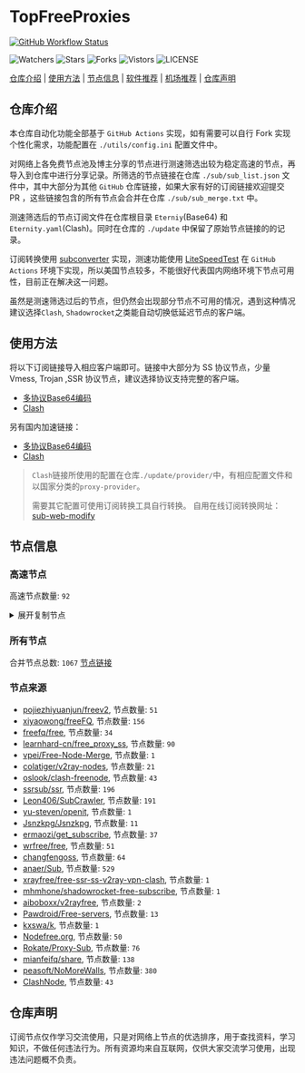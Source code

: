 # TopFreeProxies
[![GitHub Workflow Status](https://github.com/Jason6111/topfreeproxies/actions/workflows/get-proxies.yml/badge.svg)](https://github.com/Jason6111/TopFreeProxies/actions/workflows/get-proxies.yml) 

![Watchers](https://img.shields.io/github/watchers/Jason6111/topfreeproxies) ![Stars](https://img.shields.io/github/stars/Jason6111/topfreeproxies) ![Forks](https://img.shields.io/github/forks/Jason6111/topfreeproxies) ![Vistors](https://visitor-badge.laobi.icu/badge?page_id=Jason6111.topfreeproxies) ![LICENSE](https://img.shields.io/badge/license-CC%20BY--SA%204.0-green.svg)

[仓库介绍](https://github.com/Jason6111/TopFreeProxies#仓库介绍) | [使用方法](https://github.com/Jason6111/TopFreeProxies#使用方法) | [节点信息](https://github.com/Jason6111/TopFreeProxies#节点信息) | [软件推荐](https://github.com/Jason6111/TopFreeProxies#客户端选择) | [机场推荐](https://github.com/Jason6111/TopFreeProxies#机场推荐) | [仓库声明](https://github.com/Jason6111/TopFreeProxies#仓库声明)

## 仓库介绍
本仓库自动化功能全部基于 `GitHub Actions` 实现，如有需要可以自行 Fork 实现个性化需求，功能配置在 `./utils/config.ini` 配置文件中。

对网络上各免费节点池及博主分享的节点进行测速筛选出较为稳定高速的节点，再导入到仓库中进行分享记录。所筛选的节点链接在仓库 `./sub/sub_list.json` 文件中，其中大部分为其他 `GitHub` 仓库链接，如果大家有好的订阅链接欢迎提交 PR ，这些链接包含的所有节点会合并在仓库 `./sub/sub_merge.txt` 中。

测速筛选后的节点订阅文件在仓库根目录 `Eterniy`(Base64) 和 `Eternity.yaml`(Clash)。同时在仓库的 `./update` 中保留了原始节点链接的的记录。

订阅转换使用 [subconverter](https://github.com/tindy2013/subconverter) 实现，测速功能使用 [LiteSpeedTest](https://github.com/xxf098/LiteSpeedTest) 在 `GitHub Actions` 环境下实现，所以美国节点较多，不能很好代表国内网络环境下节点可用性，目前正在解决这一问题。

虽然是测速筛选过后的节点，但仍然会出现部分节点不可用的情况，遇到这种情况建议选择`Clash`, `Shadowrocket`之类能自动切换低延迟节点的客户端。

## 使用方法
将以下订阅链接导入相应客户端即可。链接中大部分为 SS 协议节点，少量 Vmess, Trojan ,SSR 协议节点，建议选择协议支持完整的客户端。

- [多协议Base64编码](https://raw.githubusercontent.com/Jason6111/TopFreeProxies/master/Eternity)
- [Clash](https://raw.githubusercontent.com/assdog/TopFreeProxies/master/Eternity.yaml)

另有国内加速链接：

- [多协议Base64编码](https://fastly.jsdelivr.net/gh/Jason6111/TopFreeProxies@master/Eternity)
- [Clash](https://fastly.jsdelivr.net/gh/Jason6111/TopFreeProxies@master/Eternity.yaml)

>`Clash`链接所使用的配置在仓库`./update/provider/`中，有相应配置文件和以国家分类的`proxy-provider`。
>
>需要其它配置可使用订阅转换工具自行转换。
>自用在线订阅转换网址：[sub-web-modify](https://sub.v1.mk/)

## 节点信息
### 高速节点
高速节点数量: `92`
<details>
  <summary>展开复制节点</summary>

    ss://Y2hhY2hhMjAtaWV0Zi1wb2x5MTMwNTpHIXlCd1BXSDNWYW8@193.38.139.203:807#%F0%9F%87%AF%F0%9F%87%B5%20%E6%97%A5%E6%9C%AC-ss-193.38.139.203807-%E8%A2%AB%E5%A2%99-%E4%B8%AD%E8%BD%AC193.38.139.201-%E8%A7%A3%E9%94%81%E6%97%A5%E6%9C%AC%E5%9C%B0%E5%8C%BANF%E9%9D%9E%E8%87%AA%E5%88%B6%E5%89%A7
    ss://Y2hhY2hhMjAtaWV0Zi1wb2x5MTMwNTpHIXlCd1BXSDNWYW8@193.38.139.204:806#%F0%9F%87%AF%F0%9F%87%B5%20%E6%97%A5%E6%9C%AC-ss-193.38.139.204806-%E8%A2%AB%E5%A2%99-%E4%B8%AD%E8%BD%AC193.38.139.201-%E8%A7%A3%E9%94%81%E6%97%A5%E6%9C%AC%E5%9C%B0%E5%8C%BANF%E9%9D%9E%E8%87%AA%E5%88%B6%E5%89%A7
    ss://YWVzLTI1Ni1jZmI6YW1hem9uc2tyMDU@52.197.66.243:443#%F0%9F%87%AF%F0%9F%87%B5%20%E6%97%A5%E6%9C%AC-ss-52.197.66.243443-%E8%A2%AB%E5%A2%99-%E7%9B%B4%E8%BF%9E-%E8%A7%A3%E9%94%81%E6%97%A5%E6%9C%AC%E5%9C%B0%E5%8C%BANF%E9%9D%9E%E8%87%AA%E5%88%B6%E5%89%A7
    vmess://eyJ2IjoiMiIsInBzIjoi8J+Hr/Cfh7Ug5pel5pysLXZtZXNzLTE0Ni41Ni40MC4xMTcyNzY3NS3ooqvlopkt55u06L+eLeino+mUgemfqeWbveWcsOWMuk5G6Z2e6Ieq5Yi25YmnIiwiYWRkIjoiMTQ2LjU2LjQwLjExNyIsInBvcnQiOiIyNzY3NSIsInR5cGUiOiJub25lIiwiaWQiOiIwNTNjYTBmNC0wNTdlLTQ5M2QtYWQzMC01YmE1MWYwMGY1OWMiLCJhaWQiOiI0IiwibmV0Ijoid3MiLCJwYXRoIjoiLyIsImhvc3QiOiIiLCJ0bHMiOiIifQ==
    vmess://eyJ2IjoiMiIsInBzIjoi8J+HuPCfh6wg576O5Zu9LXZtZXNzLWNhLjAxMTIyMzMueHl6ODQ0My3ooqvlopkt5Lit6L2sMTk5Ljg3LjIxMC4xODYt6Kej6ZSB5paw5Yqg5Z2h5Zyw5Yy6TkbpnZ7oh6rliLbliaciLCJhZGQiOiJjYS4wMTEyMjMzLnh5eiIsInBvcnQiOiI4NDQzIiwidHlwZSI6Im5vbmUiLCJpZCI6ImMzMDAwZTlkLWJlZTctNGZkYi1iMzEyLWRkMDcwMzBmMzI1ZCIsImFpZCI6IjQiLCJuZXQiOiJ3cyIsInBhdGgiOiIvaG9tZSIsImhvc3QiOiJjYS4wMTEyMjMzLnh5eiIsInRscyI6InRscyJ9
    vmess://eyJ2IjoiMiIsInBzIjoi8J+HuPCfh6wg5Lit5Zu9LXZtZXNzLTguMjE0LjMzLjE1ODgwLeiiq+WimS3nm7Tov54t6Kej6ZSB5paw5Yqg5Z2h5Zyw5Yy6TkbpnZ7oh6rliLbliaciLCJhZGQiOiI4LjIxNC4zMy4xNTgiLCJwb3J0IjoiODAiLCJ0eXBlIjoibm9uZSIsImlkIjoiY2I4MWU2YWItMWQ4My00YWMxLWYwYWQtYWU1YzJhN2MyOWVmIiwiYWlkIjoiMCIsIm5ldCI6IndzIiwicGF0aCI6Ii8iLCJob3N0IjoiIiwidGxzIjoiIn0=
    vmess://eyJ2IjoiMiIsInBzIjoi8J+Hr/Cfh7Ug576O5Zu9LXZtZXNzLWpwYXJtLmZpbmV5b28uY2Y0NDMt6KKr5aKZLeS4rei9rDE1Mi43MC44MS42Ni3op6PplIHml6XmnKzlnLDljLpORumdnuiHquWItuWJpyIsImFkZCI6ImpwYXJtLmZpbmV5b28uY2YiLCJwb3J0IjoiNDQzIiwidHlwZSI6Im5vbmUiLCJpZCI6ImJkNWVlMjQ5LWZlN2ItNDY2OS1hNmQ5LWIzZjVlZWNiOThlNiIsImFpZCI6IjQiLCJuZXQiOiJ3cyIsInBhdGgiOiIvMTIzIiwiaG9zdCI6ImpwYXJtLmZpbmV5b28uY2YiLCJ0bHMiOiJ0bHMifQ==
    vmess://eyJ2IjoiMiIsInBzIjoi8J+Hr/Cfh7Ug576O5Zu9LXZtZXNzLWpwYXJtLmZpbmV5b28ubWw0NDMt6KKr5aKZLeS4rei9rDEzOC4yLjMzLjkwLeino+mUgeaXpeacrOWcsOWMuk5G6Z2e6Ieq5Yi25YmnIiwiYWRkIjoianBhcm0uZmluZXlvby5tbCIsInBvcnQiOiI0NDMiLCJ0eXBlIjoibm9uZSIsImlkIjoiMTBiYTQ3OGUtOWRlMS00YWE5LWMwOWUtNzcwNzAyNTMzNGQzIiwiYWlkIjoiNCIsIm5ldCI6IndzIiwicGF0aCI6Ii8xMjMiLCJob3N0IjoianBhcm0uZmluZXlvby5tbCIsInRscyI6InRscyJ9
    vmess://eyJ2IjoiMiIsInBzIjoi8J+Hr/Cfh7Ug576O5Zu9LXZtZXNzLWpwYW1kLmZpbmV5b28ubWw0NDMt6KKr5aKZLeS4rei9rDEzOC4yLjMzLjEwMi3op6PplIHml6XmnKzlnLDljLpORumdnuiHquWItuWJpyIsImFkZCI6ImpwYW1kLmZpbmV5b28ubWwiLCJwb3J0IjoiNDQzIiwidHlwZSI6Im5vbmUiLCJpZCI6IjM1ZTVlMmVhLTEzNzItNDc0NS1kZmY4LWZiMmJkMTEwMTZjNCIsImFpZCI6IjQiLCJuZXQiOiJ3cyIsInBhdGgiOiIvMTIzIiwiaG9zdCI6ImpwYW1kLmZpbmV5b28ubWwiLCJ0bHMiOiJ0bHMifQ==
    vmess://eyJ2IjoiMiIsInBzIjoi8J+HsPCfh7cg576O5Zu9LXZtZXNzLWFtZGtyLnB0dXUuZ2E0NDMt6KKr5aKZLeS4rei9rDE1Mi42OS4yMjkuMjIyLeino+mUgemfqeWbveWcsOWMuk5G6Z2e6Ieq5Yi25YmnIiwiYWRkIjoiYW1ka3IucHR1dS5nYSIsInBvcnQiOiI0NDMiLCJ0eXBlIjoibm9uZSIsImlkIjoiYTYxMmI2N2YtYTc5Yi00YTcxLWE4MmItYTQ2OTA2NzUyMDIzIiwiYWlkIjoiNCIsIm5ldCI6IndzIiwicGF0aCI6Ii80MDgiLCJob3N0IjoiYW1ka3IucHR1dS5nYSIsInRscyI6InRscyJ9
    vmess://eyJ2IjoiMiIsInBzIjoi8J+HsPCfh7cg576O5Zu9LXZtZXNzLWFtZGtyLnB0dXUubWw0NDMt6KKr5aKZLeS4rei9rDE0Ni41Ni45Ni43NS3op6PplIHpn6nlm73lnLDljLpORumdnuiHquWItuWJpyIsImFkZCI6ImFtZGtyLnB0dXUubWwiLCJwb3J0IjoiNDQzIiwidHlwZSI6Im5vbmUiLCJpZCI6ImUyY2RjMzA1LWRkYTctNDY1ZS1iNjc1LWJhMDQ2OGQyYThiMyIsImFpZCI6IjQiLCJuZXQiOiJ3cyIsInBhdGgiOiIvOTg3IiwiaG9zdCI6ImFtZGtyLnB0dXUubWwiLCJ0bHMiOiJ0bHMifQ==
    vmess://eyJ2IjoiMiIsInBzIjoi8J+HuPCfh6wgX0NOX+S4reWbvS0+8J+HuPCfh6xfU0df5paw5Yqg5Z2hIiwiYWRkIjoiMTIwLjI0MS40Ni4yMjIiLCJwb3J0IjoiNjQwMTIiLCJ0eXBlIjoibm9uZSIsImlkIjoiMWYzZWI4NTYtMjZjYS0zNDgwLTg3MmMtYzkxMWVhMjdjZjY1IiwiYWlkIjoiMCIsIm5ldCI6InRjcCIsInBhdGgiOiIvOTg3IiwiaG9zdCI6ImFtZGtyLnB0dXUubWwiLCJ0bHMiOiIifQ==
    trojan://7cea4e6c-ccb7-48c0-a8ba-77826f836102@fschk.1234567890spcloud.com:20008?allowInsecure=0&sni=ceshii.1234567890spcloud.com#%F0%9F%87%AF%F0%9F%87%B5%20_JP_%E6%97%A5%E6%9C%AC-%3E%F0%9F%87%B0%F0%9F%87%B7_KR_%E9%9F%A9%E5%9B%BD
    trojan://ff0675b0-c665-3d69-800b-f7fc29e1ead8@zz.chaosu999.com:40350?allowInsecure=0&sni=chaosujp.ccoo520.xyz#%F0%9F%87%AF%F0%9F%87%B5%20_CN_%E4%B8%AD%E5%9B%BD-%3E%F0%9F%87%AF%F0%9F%87%B5_JP_%E6%97%A5%E6%9C%AC
    vmess://eyJ2IjoiMiIsInBzIjoi8J+HuPCfh6wgX0NOX+S4reWbvS0+8J+HuPCfh6xfU0df5paw5Yqg5Z2hIDIiLCJhZGQiOiJ6anhjLnBteHUubGluayIsInBvcnQiOiI0NDM2MSIsInR5cGUiOiJub25lIiwiaWQiOiI4N2NiNDFjMy02N2UzLTM2ZTItYWUwOC03MTQxMWFmMjdiNmIiLCJhaWQiOiIwIiwibmV0IjoidGNwIiwicGF0aCI6Ii8iLCJob3N0IjoiY2hhb3N1anAuY2NvbzUyMC54eXoiLCJ0bHMiOiIifQ==
    trojan://e39371c5-b15e-48d1-98c8-d5b24b7e0301@download1tw.windowsupdatea.com:443?allowInsecure=0&sni=glc-tw1.windowsupdatea.com#%F0%9F%87%A8%F0%9F%87%B3%20_TW_%E5%8F%B0%E6%B9%BE
    ss://YWVzLTEyOC1nY206MmNmYzRjNTgtODhjYi00ZTAwLTk5NzctZWYwYTM3NTU5YTIy@sz.cny.page:11536#%F0%9F%87%A8%F0%9F%87%B3%20Relay%20%F0%9F%87%B9%F0%9F%87%BC%20Taiwan%28ChatGPT%29%2003%20TG%40SSRSUB
    ss://Y2hhY2hhMjAtaWV0Zi1wb2x5MTMwNTpkNWRkMzcxYy0xMWRiLTRjZmItYjQ1OC0wNzJmMGZiZDBlMTg@assets.flareai.site:15343#%F0%9F%87%A8%F0%9F%87%B3%20Relay%20%F0%9F%87%B9%F0%9F%87%BC%20Taiwan%28ChatGPT%29%2004%20TG%40SSRSUB
    ss://Y2hhY2hhMjAtaWV0Zi1wb2x5MTMwNTo3MjgyMjliOS0xNjRlLTQ1Y2ItYmZiMy04OTZiM2EwNTZhMTg@node01.gde52px1vwf5q6301fxn.catapi.management:10010#%F0%9F%87%A8%F0%9F%87%B3%20Relay%20%F0%9F%87%B9%F0%9F%87%BC%20Taiwan%28ChatGPT%29%2011%20TG%40SSRSUB
    ss://YWVzLTEyOC1nY206YzE3YTEwMGMtYzgxNi00N2E5LTljYzYtYWIwNmFhY2MxMWI3@tw2.linghun3.xyz:40005#%F0%9F%87%A8%F0%9F%87%B3%20Relay%20%F0%9F%87%B9%F0%9F%87%BC%20Taiwan%28ChatGPT%29%2016%20TG%40SSRSUB
    ss://YWVzLTEyOC1nY206YzE3YTEwMGMtYzgxNi00N2E5LTljYzYtYWIwNmFhY2MxMWI3@tw1.linghun3.xyz:40004#%F0%9F%87%A8%F0%9F%87%B3%20Relay%20%F0%9F%87%B9%F0%9F%87%BC%20Taiwan%28ChatGPT%29%2017%20TG%40SSRSUB
    ss://YWVzLTEyOC1nY206ZWQ1MzI1MWQtODNlYi00M2ZhLTk0MzktYjFiYzQ1YmY3Y2Ez@cdn.alibaba-kunlun.com:14107#%F0%9F%87%A8%F0%9F%87%B3%20Relay%20%F0%9F%87%B9%F0%9F%87%BC%20Taiwan%28ChatGPT%29%2033%20TG%40SSRSUB
    ss://Y2hhY2hhMjAtaWV0Zi1wb2x5MTMwNTpiNmJmOGYxMi03MmQ4LTQ3MGUtOWJlYS05NTQ1N2ZkMjQ5NDk@api-wx-4.rancho.gay:50110#%F0%9F%87%A8%F0%9F%87%B3%20Relay%20%F0%9F%87%B9%F0%9F%87%BC%20Taiwan%28ChatGPT%29%2035%20TG%40SSRSUB
    ss://Y2hhY2hhMjAtaWV0Zi1wb2x5MTMwNTpkNWRkMzcxYy0xMWRiLTRjZmItYjQ1OC0wNzJmMGZiZDBlMTg@catlog.flareai.science:15543#%F0%9F%87%AD%F0%9F%87%B0%20Relay%20%F0%9F%87%AD%F0%9F%87%B0%20Hong%20Kong%2003%20TG%40SSRSUB
    ss://YWVzLTEyOC1nY206ZGU0Njc3NjgtODU0MC00M2RlLTg4YTQtNzI5OWEyYmJlYWVj@03.xn--8fr22cd4k1m9c.cn:44521#%F0%9F%87%AD%F0%9F%87%B0%20Relay%20%F0%9F%87%AD%F0%9F%87%B0%20Hong%20Kong%2048%20TG%40SSRSUB
    ss://YWVzLTI1Ni1nY206YmIwZjE1NjgtNGNiMy00OTBkLTgyYzQtZjY1NDQ1NWNkMDdj@gzdx.jcnode.top:40002#%F0%9F%87%AD%F0%9F%87%B0%20Relay%20%F0%9F%87%AD%F0%9F%87%B0%20Hong%20Kong%2053%20TG%40SSRSUB
    ss://Y2hhY2hhMjAtaWV0Zi1wb2x5MTMwNTpmZDZiMDMxZS03YjM1LTQ3MTYtOGU1My0wNjBjNzU1YjUyNTk@zjcu.lele233.top:26111#%F0%9F%87%AD%F0%9F%87%B0%20Relay%20%F0%9F%87%AD%F0%9F%87%B0%20Hong%20Kong%28ChatGPT%29%2006%20TG%40SSRSUB
    ss://YWVzLTI1Ni1nY206YzE3YTEwMGMtYzgxNi00N2E5LTljYzYtYWIwNmFhY2MxMWI3@hk3.linghun3.xyz:40002#%F0%9F%87%AD%F0%9F%87%B0%20Relay%20%F0%9F%87%AD%F0%9F%87%B0%20Hong%20Kong%28ChatGPT%29%2026%20TG%40SSRSUB
    ss://Y2hhY2hhMjAtaWV0Zi1wb2x5MTMwNTowOGMwMDQxZS0xMDVlLTQzYjctOTYyNy1iMjhlOGY2MmZkMDA@gdcm.v-too.cloud:37532#%F0%9F%87%AF%F0%9F%87%B5%20Relay%20%F0%9F%87%AF%F0%9F%87%B5%20Japan%2001%20TG%40SSRSUB
    ss://Y2hhY2hhMjAtaWV0Zi1wb2x5MTMwNTpmNGVmNzU3YS0zZDBjLTQxMjYtYjQwOS03Njc1ZjdkYThhNmM@zf.678889.xyz:44012#%F0%9F%87%AF%F0%9F%87%B5%20Relay%20%F0%9F%87%AF%F0%9F%87%B5%20Japan%2010%20TG%40SSRSUB
    ss://YWVzLTEyOC1nY206NjY1MmE1MTctMzZkYS00ZGI0LTk2MDctMzI2YzJkYjlhYTcw@piniasg01.abbblog.xyz:37908#%F0%9F%87%B8%F0%9F%87%AC%20Relay%20%F0%9F%87%B8%F0%9F%87%AC%20Singapore%2001%20TG%40SSRSUB
    ss://YWVzLTEyOC1nY206YzE3YTEwMGMtYzgxNi00N2E5LTljYzYtYWIwNmFhY2MxMWI3@sg2.linghun3.xyz:40009#%F0%9F%87%B8%F0%9F%87%AC%20Relay%20%F0%9F%87%B8%F0%9F%87%AC%20Singapore%28ChatGPT%29%2019%20TG%40SSRSUB
    trojan://c39d5e05-3d06-317e-b5ca-e2f71b661570@azhj.xifasd.top:20767?allowInsecure=0&sni=ssl.ssl12.xyz#%F0%9F%87%A8%F0%9F%87%B3%20Relay%20%F0%9F%87%B9%F0%9F%87%BC%20Taiwan%28ChatGPT%29%2002%20TG%40SSRSUB
    trojan://bd1f1b56-631b-308e-9f48-ec4a1d97aeaf@gg.xn--gmqa02ag57d.com:36821?allowInsecure=0&sni=z262.hongkongnode.top#%F0%9F%87%A8%F0%9F%87%B3%20Relay%20%F0%9F%87%B9%F0%9F%87%BC%20Taiwan%28ChatGPT%29%2023%20TG%40SSRSUB
    trojan://2dbe179f-47b2-46e9-bf58-bd7f68c491a3@a006.zhuan99.men:10006?allowInsecure=0&sni=zhu.99ton.men#%F0%9F%87%A8%F0%9F%87%B3%20Relay%20%F0%9F%87%B9%F0%9F%87%BC%20Taiwan%28ChatGPT%29%2024%20TG%40SSRSUB
    trojan://6d9d7c53-3dcd-43bf-b60c-cac077817077@805tw.ljydw.top:443?allowInsecure=0&sni=805tw.ljydw.top#%F0%9F%87%A8%F0%9F%87%B3%20Taiwan%28ChatGPT%29%2009%20TG%40SSRSUB
    trojan://6d9d7c53-3dcd-43bf-b60c-cac077817077@0309tw.ljydw.top:443?allowInsecure=0&sni=0309tw.ljydw.top#%F0%9F%87%A8%F0%9F%87%B3%20Taiwan%28ChatGPT%29%2010%20TG%40SSRSUB
    trojan://6d9d7c53-3dcd-43bf-b60c-cac077817077@419tw.ljydw.top:443?allowInsecure=0&sni=419tw.ljydw.top#%F0%9F%87%A8%F0%9F%87%B3%20Taiwan%28ChatGPT%29%2022%20TG%40SSRSUB
    trojan://6d9d7c53-3dcd-43bf-b60c-cac077817077@625tw.ljydw.top:80?allowInsecure=0&sni=625tw.ljydw.top#%F0%9F%87%A8%F0%9F%87%B3%20Taiwan%28ChatGPT%29%2029%20TG%40SSRSUB
    trojan://a21e5380-7711-4c6d-af44-e6210e5436af@hk19.microsoftjs.top:443?allowInsecure=0#%F0%9F%87%AD%F0%9F%87%B0%20Hong%20Kong%2001%20TG%40SSRSUB
    trojan://be8b8f45-a290-4405-8699-ffeb07f3ee24@16.162.44.241:443?allowInsecure=0&sni=16-163-218-240.nhost.00cdn.com#%F0%9F%87%AD%F0%9F%87%B0%20Hong%20Kong%2005%20TG%40SSRSUB
    trojan://2dbe179f-47b2-46e9-bf58-bd7f68c491a3@a017.zhuan99.men:10017?allowInsecure=0&sni=zhu.99ton.men#%F0%9F%87%AD%F0%9F%87%B0%20Relay%20%F0%9F%87%AD%F0%9F%87%B0%20Hong%20Kong%2029%20TG%40SSRSUB
    trojan://2dbe179f-47b2-46e9-bf58-bd7f68c491a3@a001.zhuan99.men:10001?allowInsecure=0&sni=zhu.99ton.men#%F0%9F%87%AD%F0%9F%87%B0%20Relay%20%F0%9F%87%AD%F0%9F%87%B0%20Hong%20Kong%2032%20TG%40SSRSUB
    trojan://2dbe179f-47b2-46e9-bf58-bd7f68c491a3@a015.zhuan99.men:10015?allowInsecure=0&sni=zhu.99ton.men#%F0%9F%87%AD%F0%9F%87%B0%20Relay%20%F0%9F%87%AD%F0%9F%87%B0%20Hong%20Kong%2045%20TG%40SSRSUB
    vmess://eyJ2IjoiMiIsInBzIjoi8J+HuvCfh7gg576O5Zu9KOayueeuoeegtOino+i1hOa6kOWQmzIuMCkgMiIsImFkZCI6IjE1Mi42Ny4yMTguMzgiLCJwb3J0IjoiNDQzIiwidHlwZSI6Im5vbmUiLCJpZCI6ImI1ZTk0ODBhLWI3YWEtNDBhNC1mOWE3LTUyOTliNWUzNjNiNCIsImFpZCI6IjAiLCJuZXQiOiJ3cyIsInBhdGgiOiIvIiwiaG9zdCI6IiIsInRscyI6IiJ9
    vmess://eyJ2IjoiMiIsInBzIjoi8J+HuvCfh7gg576O5Zu9IDA4MCIsImFkZCI6ImFoc29yYXRoaXlhYS5mbHkuZGV2IiwicG9ydCI6IjQ0MyIsInR5cGUiOiJub25lIiwiaWQiOiJkZTA0YWRkOS01YzY4LThiYWItOTUwYy0wOGNkNTMyMGRmMTgiLCJhaWQiOiIwIiwibmV0Ijoid3MiLCJwYXRoIjoiL3ZtZXNzIiwiaG9zdCI6ImFoc29yYXRoaXlhYS5mbHkuZGV2IiwidGxzIjoidGxzIn0=
    vmess://eyJ2IjoiMiIsInBzIjoi8J+HuvCfh7ggX1VTX+e+juWbvS0+8J+HqfCfh6pfREVf5b635Zu9IDQiLCJhZGQiOiJ5ZDEuOTkyNjg4Lnh5eiIsInBvcnQiOiI4MDgwIiwidHlwZSI6Im5vbmUiLCJpZCI6ImIzOTBkZmEzLWIwOTUtNDM3My1jZTgwLWNhMjQ2Mzk3OGM5NiIsImFpZCI6IjAiLCJuZXQiOiJ3cyIsInBhdGgiOiIvP2VkPTIwNDgiLCJob3N0IjoiZXUyLnZwbjY2LmV1Lm9yZyIsInRscyI6IiJ9
    vmess://eyJ2IjoiMiIsInBzIjoi8J+HuvCfh7gg576O5Zu9IDIzMiIsImFkZCI6IjE3Mi42NC4xOTkuMTU4IiwicG9ydCI6IjgwIiwidHlwZSI6Im5vbmUiLCJpZCI6IjJlNDk1MjI3LTU4ZTMtNGJlYS1hMjczLTdhMTdiZDhhODA0YiIsImFpZCI6IjAiLCJuZXQiOiJ3cyIsInBhdGgiOiIvIiwiaG9zdCI6InduZC5zaGFiaWppY2hhbmcuY29tIiwidGxzIjoiIn0=
    vmess://eyJ2IjoiMiIsInBzIjoi8J+HuvCfh7ggX1VTX+e+juWbvS0+8J+HqfCfh6pfREVf5b635Zu9IDMiLCJhZGQiOiJsdDEuOTkyNjg4Lnh5eiIsInBvcnQiOiI4MDgwIiwidHlwZSI6Im5vbmUiLCJpZCI6ImNhZmJkZjFjLTU4MTItNDkyZi05MmFjLTMzMDY1MGM2ZWNmMCIsImFpZCI6IjAiLCJuZXQiOiJ3cyIsInBhdGgiOiIvP2VkPTIwNDgiLCJob3N0IjoiZXUxLnZwbjY2LmV1Lm9yZyIsInRscyI6IiJ9
    ss://YWVzLTI1Ni1nY206a0RXdlhZWm9UQmNHa0M0@167.88.62.68:8881#%F0%9F%87%BA%F0%9F%87%B8%20%E7%BE%8E%E5%9B%BD-ss-167.88.62.688881-%E8%A2%AB%E5%A2%99-%E7%9B%B4%E8%BF%9E-%E8%A7%A3%E9%94%81%E7%BE%8E%E5%9B%BD%E5%9C%B0%E5%8C%BANF%E9%9D%9E%E8%87%AA%E5%88%B6%E5%89%A7
    vmess://eyJ2IjoiMiIsInBzIjoi8J+HuPCfh6wg576O5Zu9LXZtZXNzLWNhLjAxMTIyMzMueHl6ODQ0My3ooqvlopkt5Lit6L2sMTk5Ljg3LjIxMC4xODYt6Kej6ZSB5paw5Yqg5Z2h5Zyw5Yy6TkbpnZ7oh6rliLbliacgMiIsImFkZCI6ImNhLjAxMTIyMzMueHl6IiwicG9ydCI6Ijg0NDMiLCJ0eXBlIjoibm9uZSIsImlkIjoiYzMwMDBlOWQtYmVlNy00ZmRiLWIzMTItZGQwNzAzMGYzMjVkIiwiYWlkIjoiNCIsIm5ldCI6IndzIiwicGF0aCI6Ii9ob21lIiwiaG9zdCI6ImNhLjAxMTIyMzMueHl6IiwidGxzIjoidGxzIn0=
    vmess://eyJ2IjoiMiIsInBzIjoi8J+Hr/Cfh7Ug576O5Zu9LXZtZXNzLWpwYXJtLmZpbmV5b28uY2Y0NDMt6KKr5aKZLeS4rei9rDE1Mi43MC44MS42Ni3op6PplIHml6XmnKzlnLDljLpORumdnuiHquWItuWJpyAyIiwiYWRkIjoianBhcm0uZmluZXlvby5jZiIsInBvcnQiOiI0NDMiLCJ0eXBlIjoibm9uZSIsImlkIjoiYmQ1ZWUyNDktZmU3Yi00NjY5LWE2ZDktYjNmNWVlY2I5OGU2IiwiYWlkIjoiNCIsIm5ldCI6IndzIiwicGF0aCI6Ii8xMjMiLCJob3N0IjoianBhcm0uZmluZXlvby5jZiIsInRscyI6InRscyJ9
    vmess://eyJ2IjoiMiIsInBzIjoi8J+Hr/Cfh7Ug576O5Zu9LXZtZXNzLWpwYXJtLmZpbmV5b28ubWw0NDMt6KKr5aKZLeS4rei9rDEzOC4yLjMzLjkwLeino+mUgeaXpeacrOWcsOWMuk5G6Z2e6Ieq5Yi25YmnIDIiLCJhZGQiOiJqcGFybS5maW5leW9vLm1sIiwicG9ydCI6IjQ0MyIsInR5cGUiOiJub25lIiwiaWQiOiIxMGJhNDc4ZS05ZGUxLTRhYTktYzA5ZS03NzA3MDI1MzM0ZDMiLCJhaWQiOiI0IiwibmV0Ijoid3MiLCJwYXRoIjoiLzEyMyIsImhvc3QiOiJqcGFybS5maW5leW9vLm1sIiwidGxzIjoidGxzIn0=
    vmess://eyJ2IjoiMiIsInBzIjoi8J+Hr/Cfh7Ug576O5Zu9LXZtZXNzLWpwYW1kLmZpbmV5b28ubWw0NDMt6KKr5aKZLeS4rei9rDEzOC4yLjMzLjEwMi3op6PplIHml6XmnKzlnLDljLpORumdnuiHquWItuWJpyAyIiwiYWRkIjoianBhbWQuZmluZXlvby5tbCIsInBvcnQiOiI0NDMiLCJ0eXBlIjoibm9uZSIsImlkIjoiMzVlNWUyZWEtMTM3Mi00NzQ1LWRmZjgtZmIyYmQxMTAxNmM0IiwiYWlkIjoiNCIsIm5ldCI6IndzIiwicGF0aCI6Ii8xMjMiLCJob3N0IjoianBhbWQuZmluZXlvby5tbCIsInRscyI6InRscyJ9
    vmess://eyJ2IjoiMiIsInBzIjoi8J+HsPCfh7cg576O5Zu9LXZtZXNzLWFtZGtyLnB0dXUuZ2E0NDMt6KKr5aKZLeS4rei9rDE1Mi42OS4yMjkuMjIyLeino+mUgemfqeWbveWcsOWMuk5G6Z2e6Ieq5Yi25YmnIDIiLCJhZGQiOiJhbWRrci5wdHV1LmdhIiwicG9ydCI6IjQ0MyIsInR5cGUiOiJub25lIiwiaWQiOiJhNjEyYjY3Zi1hNzliLTRhNzEtYTgyYi1hNDY5MDY3NTIwMjMiLCJhaWQiOiI0IiwibmV0Ijoid3MiLCJwYXRoIjoiLzQwOCIsImhvc3QiOiJhbWRrci5wdHV1LmdhIiwidGxzIjoidGxzIn0=
    vmess://eyJ2IjoiMiIsInBzIjoi8J+HsPCfh7cg576O5Zu9LXZtZXNzLWFtZGtyLnB0dXUubWw0NDMt6KKr5aKZLeS4rei9rDE0Ni41Ni45Ni43NS3op6PplIHpn6nlm73lnLDljLpORumdnuiHquWItuWJpyAyIiwiYWRkIjoiYW1ka3IucHR1dS5tbCIsInBvcnQiOiI0NDMiLCJ0eXBlIjoibm9uZSIsImlkIjoiZTJjZGMzMDUtZGRhNy00NjVlLWI2NzUtYmEwNDY4ZDJhOGIzIiwiYWlkIjoiNCIsIm5ldCI6IndzIiwicGF0aCI6Ii85ODciLCJob3N0IjoiYW1ka3IucHR1dS5tbCIsInRscyI6InRscyJ9
    vmess://eyJ2IjoiMiIsInBzIjoiVVNfMTAiLCJhZGQiOiIxMzguMi4xNS4yMyIsInBvcnQiOiI0NjM3MCIsInR5cGUiOiJub25lIiwiaWQiOiI5OTgxNTFlNS0wYmM1LTQzNzctZTM5MC1jNDFiYjI2ZmRkMGMiLCJhaWQiOiIwIiwibmV0IjoidGNwIiwicGF0aCI6Ii85ODciLCJob3N0IjoiYW1ka3IucHR1dS5tbCIsInRscyI6IiJ9
    vmess://eyJ2IjoiMiIsInBzIjoiVVNfMTEiLCJhZGQiOiI1MS44MS4yMjMuMzIiLCJwb3J0IjoiNDQzIiwidHlwZSI6Im5vbmUiLCJpZCI6ImMwMTU2NDUxLTRlZmItNDVlMi04NGZjLThkMzE1YzQ2NTBkYiIsImFpZCI6IjMyIiwibmV0IjoidGNwIiwicGF0aCI6Ii85ODciLCJob3N0IjoiYW1ka3IucHR1dS5tbCIsInRscyI6IiJ9
    vmess://eyJ2IjoiMiIsInBzIjoiUG9vbF/wn4e68J+HuFVTXzEyIiwiYWRkIjoiMTkyLjk2LjIwNC4yNTAiLCJwb3J0IjoiNDQzIiwidHlwZSI6Im5vbmUiLCJpZCI6ImFiYTUwZGQ0LTU0ODQtM2IwNS1iMTRhLTQ2NjFjYWY4NjJkNSIsImFpZCI6IjQiLCJuZXQiOiJ3cyIsInBhdGgiOiIvd3MiLCJob3N0IjoiIiwidGxzIjoidGxzIn0=
    vmess://eyJ2IjoiMiIsInBzIjoiVVNfMTMiLCJhZGQiOiIxNTAuMjMwLjQxLjkiLCJwb3J0IjoiMjMyOTIiLCJ0eXBlIjoibm9uZSIsImlkIjoiOTU2YzZjMmYtYmY1NC00Yjg3LWZhZmQtNGI3NjdjYTEyNzUwIiwiYWlkIjoiMCIsIm5ldCI6InRjcCIsInBhdGgiOiIvd3MiLCJob3N0IjoiIiwidGxzIjoiIn0=
    vmess://eyJ2IjoiMiIsInBzIjoiVVNfMTQiLCJhZGQiOiIxNTkuMjIzLjMyLjIzMCIsInBvcnQiOiI4MDgwIiwidHlwZSI6Im5vbmUiLCJpZCI6IjcwMDIzMzBkLWZlMjctNGI1Ni1iMjJmLWQ3ZTNlYjgyNWZkYiIsImFpZCI6IjAiLCJuZXQiOiJ3cyIsInBhdGgiOiIvY2N0djEzL2hkLm0zdTgiLCJob3N0IjoiMTU5LjIyMy4zMi4yMzAiLCJ0bHMiOiIifQ==
    vmess://eyJ2IjoiMiIsInBzIjoiVVNfMTYiLCJhZGQiOiI1MS44MS4yMjMuMzEiLCJwb3J0IjoiNDQzIiwidHlwZSI6Im5vbmUiLCJpZCI6ImMwMTU2NDUxLTRlZmItNDVlMi04NGZjLThkMzE1YzQ2NTBkYiIsImFpZCI6IjMyIiwibmV0IjoidGNwIiwicGF0aCI6Ii9jY3R2MTMvaGQubTN1OCIsImhvc3QiOiIxNTkuMjIzLjMyLjIzMCIsInRscyI6IiJ9
    vmess://eyJ2IjoiMiIsInBzIjoiVVNfMTciLCJhZGQiOiI2OC4xODMuMTI5LjE5NyIsInBvcnQiOiI4MDgwIiwidHlwZSI6Im5vbmUiLCJpZCI6IjE1N2FiMjRjLTJmMDItNDRkMi1iMjExLTZkNzA2MTJjOWY2NCIsImFpZCI6IjAiLCJuZXQiOiJ3cyIsInBhdGgiOiIvY2N0djEzL2hkLm0zdTgiLCJob3N0IjoiNjguMTgzLjEyOS4xOTciLCJ0bHMiOiIifQ==
    vmess://eyJ2IjoiMiIsInBzIjoi8J+HuvCfh7ggX1VTX+e+juWbvS0+8J+Hs/Cfh7FfTkxf6I235YWwIiwiYWRkIjoiMTU2LjIyNS42Ny4xNjQiLCJwb3J0IjoiNDQzIiwidHlwZSI6Im5vbmUiLCJpZCI6IjQxODA0OGFmLWEyOTMtNGI5OS05YjBjLTk4Y2EzNTgwZGQyNCIsImFpZCI6IjY0IiwibmV0Ijoid3MiLCJwYXRoIjoiL3BhdGgvMTY5NTcyNDMxNTgxMCIsImhvc3QiOiJ3d3cuNzU1NDQ3NDQueHl6IiwidGxzIjoidGxzIn0=
    vmess://eyJ2IjoiMiIsInBzIjoi8J+HuvCfh7ggX1VTX+e+juWbvSAzIiwiYWRkIjoiMTkyLjc0LjIzOC4yMzMiLCJwb3J0IjoiNDE3NzIiLCJ0eXBlIjoibm9uZSIsImlkIjoiNDE4MDQ4YWYtYTI5My00Yjk5LTliMGMtOThjYTM1ODBkZDI0IiwiYWlkIjoiNjQiLCJuZXQiOiJ0Y3AiLCJwYXRoIjoiL3BhdGgvMTY5NTcyNDMxNTgxMCIsImhvc3QiOiJ3d3cuNzU1NDQ3NDQueHl6IiwidGxzIjoiIn0=
    vmess://eyJ2IjoiMiIsInBzIjoi8J+HuvCfh7ggX1VTX+e+juWbvSA0IiwiYWRkIjoiMTM3LjE3NS4yMy4xODEiLCJwb3J0IjoiNDQzIiwidHlwZSI6Im5vbmUiLCJpZCI6IjQxODA0OGFmLWEyOTMtNGI5OS05YjBjLTk4Y2EzNTgwZGQyNCIsImFpZCI6IjY0IiwibmV0Ijoid3MiLCJwYXRoIjoiL3BhdGgvMTY5NTgwOTg3MjA1MCIsImhvc3QiOiJ3d3cuMjI4NjY5NDcueHl6IiwidGxzIjoidGxzIn0=
    vmess://eyJ2IjoiMiIsInBzIjoi8J+HuvCfh7ggX1VTX+e+juWbvSA2IiwiYWRkIjoiMTQyLjAuMTM0LjY2IiwicG9ydCI6IjQ0MyIsInR5cGUiOiJub25lIiwiaWQiOiI0MTgwNDhhZi1hMjkzLTRiOTktOWIwYy05OGNhMzU4MGRkMjQiLCJhaWQiOiI2NCIsIm5ldCI6IndzIiwicGF0aCI6Ii9wYXRoLzE2OTU3MjQzMTU4MTAiLCJob3N0Ijoid3d3LjQ0NTA5NTQ5Lnh5eiIsInRscyI6InRscyJ9
    vmess://eyJ2IjoiMiIsInBzIjoi8J+HqfCfh6og5b635Zu9XzA5MjkwMDUiLCJhZGQiOiIxMzAuNjEuMTExLjE2NyIsInBvcnQiOiIyMTg3MiIsInR5cGUiOiJub25lIiwiaWQiOiI5YTdhNzVkNC1hYjdlLTRiYTAtYmJmYS1hNGFjZGRjMTgwODQiLCJhaWQiOiIwIiwibmV0IjoidGNwIiwicGF0aCI6Ii9wYXRoLzE2OTU3MjQzMTU4MTAiLCJob3N0Ijoid3d3LjQ0NTA5NTQ5Lnh5eiIsInRscyI6IiJ9
    vmess://eyJ2IjoiMiIsInBzIjoi8J+HpvCfh7og5r6z5aSn5Yip5LqaXzA5MjkwMDEiLCJhZGQiOiJhdTEtdm1lc3MuZ3JlZW5zc2gueHl6IiwicG9ydCI6IjgwIiwidHlwZSI6Im5vbmUiLCJpZCI6ImIzNzAzOTM1LTZlN2ItNDAxMi1hZDdlLWI0NGNjZGRjNzc2ZiIsImFpZCI6IjAiLCJuZXQiOiJ3cyIsInBhdGgiOiIvIiwiaG9zdCI6ImF1MS12bWVzcy5ncmVlbnNzaC54eXoiLCJ0bHMiOiIifQ==
    ss://YWVzLTI1Ni1jZmI6ITxzdHI-@83.229.73.60:50003#%F0%9F%87%AC%F0%9F%87%A7%20%E8%8B%B1%E5%9B%BD-ss-83.229.73.6050003-%E8%A2%AB%E5%A2%99-%E7%9B%B4%E8%BF%9E-%E8%A7%A3%E9%94%81%E4%BB%A5%E8%89%B2%E5%88%97%E5%9C%B0%E5%8C%BANF%E9%9D%9E%E8%87%AA%E5%88%B6%E5%89%A7
    ss://YWVzLTI1Ni1nY206S2l4THZLendqZWtHMDBybQ@38.75.136.34:8080#_01
    ss://Y2hhY2hhMjAtaWV0Zi1wb2x5MTMwNTpaM1lTMEt4Qjh1NWpncDczNmU4MzR5M0RhWHdTT1l6eGxGREZxcE5DYWFsREE5Q0VJUmNlWk9DQW5SMnlUUw@154.17.2.31:18333#%E8%BF%99%E4%BA%9B%E8%8A%82%E7%82%B9%E5%8F%AA%E8%83%BD%E5%A4%87%E7%94%A8%E6%88%96%E8%80%85%E9%98%B2%E6%AD%A2%E5%A4%B1%E8%81%94%EF%BC%8C%E8%99%BD%E7%84%B6%E8%B4%A8%E9%87%8F%E5%B9%B6%E4%B8%8D%E6%98%AF%E5%BE%88%E5%A5%BD%EF%BC%8C%E4%B9%9F%E8%AF%B7%E4%BD%8E%E8%B0%83%E4%BD%BF%E7%94%A8%29%20120
    ss://YWVzLTI1Ni1jZmI6YUxwUXRmRVplNDQ1UXlIaw@185.126.116.125:9098#RO_08
    ss://Y2hhY2hhMjAtaWV0Zi1wb2x5MTMwNTp5dU1xa0dJeDZJYTA@138.197.174.245:56443#%E8%BF%99%E4%BA%9B%E8%8A%82%E7%82%B9%E5%8F%AA%E8%83%BD%E5%A4%87%E7%94%A8%E6%88%96%E8%80%85%E9%98%B2%E6%AD%A2%E5%A4%B1%E8%81%94%EF%BC%8C%E8%99%BD%E7%84%B6%E8%B4%A8%E9%87%8F%E5%B9%B6%E4%B8%8D%E6%98%AF%E5%BE%88%E5%A5%BD%EF%BC%8C%E4%B9%9F%E8%AF%B7%E4%BD%8E%E8%B0%83%E4%BD%BF%E7%94%A8%29%20116
    ss://YWVzLTI1Ni1nY206Rm9PaUdsa0FBOXlQRUdQ@169.197.143.232:7307#ZZ_21
    vmess://eyJ2IjoiMiIsInBzIjoiXzAyIiwiYWRkIjoiMjMuOTEuMTAwLjI0MyIsInBvcnQiOiIzMDg2MiIsInR5cGUiOiJub25lIiwiaWQiOiIzYjBmNDRlNC1kZDExLTQyOWQtYzgwZi02MTViMTA1OTVkYjkiLCJhaWQiOiIwIiwibmV0IjoidGNwIiwicGF0aCI6Ii8iLCJob3N0IjoiYXUxLXZtZXNzLmdyZWVuc3NoLnh5eiIsInRscyI6IiJ9
    vmess://eyJ2IjoiMiIsInBzIjoiXzAzIiwiYWRkIjoiMTI4LjEuMTM0LjEyNiIsInBvcnQiOiI2NjY2IiwidHlwZSI6Im5vbmUiLCJpZCI6IjdmYjNiNTcxLWNkYTgtNDBmNi1jOWU2LWRiOTc2NWVhOGZhYSIsImFpZCI6IjAiLCJuZXQiOiJ0Y3AiLCJwYXRoIjoiLyIsImhvc3QiOiJhdTEtdm1lc3MuZ3JlZW5zc2gueHl6IiwidGxzIjoiIn0=
    vmess://eyJ2IjoiMiIsInBzIjoiXzA0IiwiYWRkIjoiMTY4LjEzOC4xNzEuNjUiLCJwb3J0IjoiNDQzIiwidHlwZSI6Im5vbmUiLCJpZCI6IjRhZjZmZDlhLWU4YjQtNDZmMi1kYTNhLTIwN2Y0NTc3NjU2YyIsImFpZCI6IjAiLCJuZXQiOiJ0Y3AiLCJwYXRoIjoiLyIsImhvc3QiOiJhdTEtdm1lc3MuZ3JlZW5zc2gueHl6IiwidGxzIjoidGxzIn0=
    vmess://eyJ2IjoiMiIsInBzIjoiXzA1IiwiYWRkIjoiMTM5LjU5LjI0NC4xNDMiLCJwb3J0IjoiMzg5NDEiLCJ0eXBlIjoibm9uZSIsImlkIjoiM2RjNWMxYzktN2Q4Yy00MzJlLWRhZmYtNDQyMjEwM2E3OTE4IiwiYWlkIjoiMCIsIm5ldCI6InRjcCIsInBhdGgiOiIvIiwiaG9zdCI6ImF1MS12bWVzcy5ncmVlbnNzaC54eXoiLCJ0bHMiOiIifQ==
    vmess://eyJ2IjoiMiIsInBzIjoiUmVsYXlfLfCfh6zwn4enR0JfMDYiLCJhZGQiOiJubnYuY2hpdGFjZG4ueHl6IiwicG9ydCI6IjU0MjQyIiwidHlwZSI6Im5vbmUiLCJpZCI6ImYyMzkzZDgyLTk0YzQtNGIxMi04MjY3LTI5M2E3NTAwZTQ4NyIsImFpZCI6IjAiLCJuZXQiOiJ0Y3AiLCJwYXRoIjoiLyIsImhvc3QiOiJhdTEtdm1lc3MuZ3JlZW5zc2gueHl6IiwidGxzIjoiIn0=
    ss://YWVzLTI1Ni1jZmI6VWtYUnNYdlI2YnVETUcyWQ@213.183.63.221:9001#%E8%BF%99%E4%BA%9B%E8%8A%82%E7%82%B9%E5%8F%AA%E8%83%BD%E5%A4%87%E7%94%A8%E6%88%96%E8%80%85%E9%98%B2%E6%AD%A2%E5%A4%B1%E8%81%94%EF%BC%8C%E8%99%BD%E7%84%B6%E8%B4%A8%E9%87%8F%E5%B9%B6%E4%B8%8D%E6%98%AF%E5%BE%88%E5%A5%BD%EF%BC%8C%E4%B9%9F%E8%AF%B7%E4%BD%8E%E8%B0%83%E4%BD%BF%E7%94%A8%29%20115
    vmess://eyJ2IjoiMiIsInBzIjoi6L+Z5Lqb6IqC54K55Y+q6IO95aSH55So5oiW6ICF6Ziy5q2i5aSx6IGU77yM6Jm954S26LSo6YeP5bm25LiN5piv5b6I5aW977yM5Lmf6K+35L2O6LCD5L2/55SoKSAxMTQiLCJhZGQiOiIxMDQuMjEuNDguMTYxIiwicG9ydCI6IjQ0MyIsInR5cGUiOiJub25lIiwiaWQiOiIzYjVlMjU4ZS04YzVlLTQ1ZDMtYjdkMi0wMmM4ZjVmYzBiYjIiLCJhaWQiOiI2NCIsIm5ldCI6IndzIiwicGF0aCI6Ii8iLCJob3N0IjoiMTA0LjIxLjQ4LjE2MSIsInRscyI6InRscyJ9
    vmess://eyJ2IjoiMiIsInBzIjoi6L+Z5Lqb6IqC54K55Y+q6IO95aSH55So5oiW6ICF6Ziy5q2i5aSx6IGU77yM6Jm954S26LSo6YeP5bm25LiN5piv5b6I5aW977yM5Lmf6K+35L2O6LCD5L2/55SoKSAxMTIiLCJhZGQiOiIxMDQuMTguNi4xMzgiLCJwb3J0IjoiNDQzIiwidHlwZSI6Im5vbmUiLCJpZCI6IjNiNWUyNThlLThjNWUtNDVkMy1iN2QyLTAyYzhmNWZjMGJiMiIsImFpZCI6IjY0IiwibmV0Ijoid3MiLCJwYXRoIjoiLyIsImhvc3QiOiIxMDQuMTguNi4xMzgiLCJ0bHMiOiJ0bHMifQ==
    vmess://eyJ2IjoiMiIsInBzIjoi6L+Z5Lqb6IqC54K55Y+q6IO95aSH55So5oiW6ICF6Ziy5q2i5aSx6IGU77yM6Jm954S26LSo6YeP5bm25LiN5piv5b6I5aW977yM5Lmf6K+35L2O6LCD5L2/55SoKSAxMTAiLCJhZGQiOiI0Ni4xODIuMTA3LjQ0IiwicG9ydCI6IjQ0MyIsInR5cGUiOiJub25lIiwiaWQiOiJmZTVmNjllNy1lMTgzLTQzOWItOTUwYi04MjIxZWYwNjUxZjIiLCJhaWQiOiI2NCIsIm5ldCI6IndzIiwicGF0aCI6Ii9mb290ZXJzIiwiaG9zdCI6IjQ2LjE4Mi4xMDcuNDQiLCJ0bHMiOiJ0bHMifQ==
    vmess://eyJ2IjoiMiIsInBzIjoi6L+Z5Lqb6IqC54K55Y+q6IO95aSH55So5oiW6ICF6Ziy5q2i5aSx6IGU77yM6Jm954S26LSo6YeP5bm25LiN5piv5b6I5aW977yM5Lmf6K+35L2O6LCD5L2/55SoKSAxMDkiLCJhZGQiOiIxMDcuMTc1LjQ0LjE1NCIsInBvcnQiOiI0NDMiLCJ0eXBlIjoibm9uZSIsImlkIjoiMTE0ZjU3ODYtYThhMC00NDZhLWEzMmYtNDQ2ODkzNDgwNTYwIiwiYWlkIjoiMTAiLCJuZXQiOiJ3cyIsInBhdGgiOiIvMjczNTM0ODZmM2ExZDRmLyIsImhvc3QiOiIxMDcuMTc1LjQ0LjE1NCIsInRscyI6InRscyJ9
    ss://YWVzLTI1Ni1nY206S2l4THZLendqZWtHMDBybQ@172.99.190.39:5500#%E8%BF%99%E4%BA%9B%E8%8A%82%E7%82%B9%E5%8F%AA%E8%83%BD%E5%A4%87%E7%94%A8%E6%88%96%E8%80%85%E9%98%B2%E6%AD%A2%E5%A4%B1%E8%81%94%EF%BC%8C%E8%99%BD%E7%84%B6%E8%B4%A8%E9%87%8F%E5%B9%B6%E4%B8%8D%E6%98%AF%E5%BE%88%E5%A5%BD%EF%BC%8C%E4%B9%9F%E8%AF%B7%E4%BD%8E%E8%B0%83%E4%BD%BF%E7%94%A8%29%20108
    ss://Y2hhY2hhMjAtaWV0Zi1wb2x5MTMwNTpwcnloeXh5YQ@52.58.249.78:57824#%E8%BF%99%E4%BA%9B%E8%8A%82%E7%82%B9%E5%8F%AA%E8%83%BD%E5%A4%87%E7%94%A8%E6%88%96%E8%80%85%E9%98%B2%E6%AD%A2%E5%A4%B1%E8%81%94%EF%BC%8C%E8%99%BD%E7%84%B6%E8%B4%A8%E9%87%8F%E5%B9%B6%E4%B8%8D%E6%98%AF%E5%BE%88%E5%A5%BD%EF%BC%8C%E4%B9%9F%E8%AF%B7%E4%BD%8E%E8%B0%83%E4%BD%BF%E7%94%A8%29%20107
    vmess://eyJ2IjoiMiIsInBzIjoi8J+Hs/Cfh7EgX05MX+iNt+WFsCAyIiwiYWRkIjoiMTU0Ljg1LjEuMTI4IiwicG9ydCI6IjQ0MyIsInR5cGUiOiJub25lIiwiaWQiOiI0MTgwNDhhZi1hMjkzLTRiOTktOWIwYy05OGNhMzU4MGRkMjQiLCJhaWQiOiI2NCIsIm5ldCI6IndzIiwicGF0aCI6Ii9wYXRoLzE2ODQ1ODA3NTIyMTMiLCJob3N0IjoiIiwidGxzIjoidGxzIn0=
    vmess://eyJ2IjoiMiIsInBzIjoi6L+Z5Lqb6IqC54K55Y+q6IO95aSH55So5oiW6ICF6Ziy5q2i5aSx6IGU77yM6Jm954S26LSo6YeP5bm25LiN5piv5b6I5aW977yM5Lmf6K+35L2O6LCD5L2/55SoKSAxMDYiLCJhZGQiOiIxMDQuMTY4Ljg3LjE5MCIsInBvcnQiOiIxMjM0IiwidHlwZSI6Im5vbmUiLCJpZCI6ImRmMmJjOGY0LWZjMWEtNGY0ZS1iMGU1LWZkNDkwNTViMzJhOSIsImFpZCI6IjAiLCJuZXQiOiJ3cyIsInBhdGgiOiIvYmIiLCJob3N0IjoiMTA0LjE2OC44Ny4xOTAiLCJ0bHMiOiIifQ==
    vmess://eyJ2IjoiMiIsInBzIjoi6L+Z5Lqb6IqC54K55Y+q6IO95aSH55So5oiW6ICF6Ziy5q2i5aSx6IGU77yM6Jm954S26LSo6YeP5bm25LiN5piv5b6I5aW977yM5Lmf6K+35L2O6LCD5L2/55SoKSAxMDUiLCJhZGQiOiIxOTAuOTMuMjQ0LjIiLCJwb3J0IjoiNDQzIiwidHlwZSI6Im5vbmUiLCJpZCI6IjQwZDQ5NmE2LWNlZWItNDA5Ni1iYWViLTRjYzUyYjIwNTYyMSIsImFpZCI6IjAiLCJuZXQiOiJ3cyIsInBhdGgiOiIvRUNUQ0owREYiLCJob3N0IjoiMTkwLjkzLjI0NC4yIiwidGxzIjoidGxzIn0=
    vmess://eyJ2IjoiMiIsInBzIjoi6L+Z5Lqb6IqC54K55Y+q6IO95aSH55So5oiW6ICF6Ziy5q2i5aSx6IGU77yM6Jm954S26LSo6YeP5bm25LiN5piv5b6I5aW977yM5Lmf6K+35L2O6LCD5L2/55SoKSAxMDMiLCJhZGQiOiIxNjIuMTkuMjI0LjE3NSIsInBvcnQiOiI4MCIsInR5cGUiOiJub25lIiwiaWQiOiI0MmJhMjc4ZC02NWUwLTQ3NDMtODcwNy1lMThlZDk4Y2ZlZDUiLCJhaWQiOiIwIiwibmV0Ijoid3MiLCJwYXRoIjoiL3ZtZXNzIiwiaG9zdCI6IjE2Mi4xOS4yMjQuMTc1IiwidGxzIjoiIn0=
    

</details>

### 所有节点
合并节点总数: `1067`
[节点链接](https://raw.githubusercontent.com/Jason6111/TopFreeProxies/master/sub/sub_merge_base64.txt)

### 节点来源
- [pojiezhiyuanjun/freev2](https://github.com/pojiezhiyuanjun/freev2), 节点数量: `51`
- [xiyaowong/freeFQ](https://github.com/xiyaowong/freeFQ), 节点数量: `156`
- [freefq/free](https://github.com/freefq/free), 节点数量: `34`
- [learnhard-cn/free_proxy_ss](https://github.com/learnhard-cn/free_proxy_ss), 节点数量: `90`
- [vpei/Free-Node-Merge](https://github.com/vpei/Free-Node-Merge), 节点数量: `1`
- [colatiger/v2ray-nodes](https://github.com/colatiger/v2ray-nodes), 节点数量: `21`
- [oslook/clash-freenode](https://github.com/oslook/clash-freenode), 节点数量: `43`
- [ssrsub/ssr](https://github.com/ssrsub/ssr), 节点数量: `196`
- [Leon406/SubCrawler](https://github.com/Leon406/SubCrawler), 节点数量: `191`
- [yu-steven/openit](https://github.com/yu-steven/openit), 节点数量: `1`
- [Jsnzkpg/Jsnzkpg](https://github.com/Jsnzkpg/Jsnzkpg), 节点数量: `11`
- [ermaozi/get_subscribe](https://github.com/ermaozi/get_subscribe), 节点数量: `37`
- [wrfree/free](https://github.com/wrfree/free), 节点数量: `51`
- [changfengoss](https://github.com/ronghuaxueleng/get_v2), 节点数量: `64`
- [anaer/Sub](https://github.com/anaer/Sub), 节点数量: `529`
- [xrayfree/free-ssr-ss-v2ray-vpn-clash](https://github.com/xrayfree/free-ssr-ss-v2ray-vpn-clash), 节点数量: `1`
- [mhmhone/shadowrocket-free-subscribe](https://github.com/mhmhone/shadowrocket-free-subscribe), 节点数量: `1`
- [aiboboxx/v2rayfree](https://github.com/aiboboxx/v2rayfree), 节点数量: `2`
- [Pawdroid/Free-servers](https://github.com/Pawdroid/Free-servers), 节点数量: `13`
- [kxswa/k](https://github.com/kxswa/k), 节点数量: `1`
- [Nodefree.org](https://github.com/Fukki-Z/nodefree), 节点数量: `50`
- [Rokate/Proxy-Sub](https://github.com/Rokate/Proxy-Sub), 节点数量: `76`
- [mianfeifq/share](https://github.com/mianfeifq/share), 节点数量: `138`
- [peasoft/NoMoreWalls](https://github.com/peasoft/NoMoreWalls), 节点数量: `380`
- [ClashNode](https://clashnode.com/f/freenode), 节点数量: `43`


## 仓库声明
订阅节点仅作学习交流使用，只是对网络上节点的优选排序，用于查找资料，学习知识，不做任何违法行为。所有资源均来自互联网，仅供大家交流学习使用，出现违法问题概不负责。

